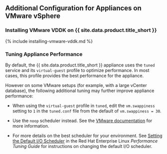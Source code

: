 ## Additional Configuration for Appliances on VMware vSphere

### Installing VMware VDDK on {{ site.data.product.title_short }}

{% include installing-vmware-vddk.md %}

### Tuning Appliance Performance

By default, the {{ site.data.product.title_short }} appliance uses the `tuned`
service and its `virtual-guest` profile to optimize performance. In most
cases, this profile provides the best performance for the appliance.

However on some VMware setups (for example, with a large vCenter
database), the following additional tuning may further improve appliance
performance:

  - When using the `virtual-guest` profile in `tuned`, edit the
    `vm.swappiness` setting to `1` in the `tuned.conf` file from the
    default of `vm.swappiness = 30`.

  - Use the `noop` scheduler instead. See the [VMware
    documentation](https://kb.vmware.com/s/article/2011861) for more information.
  - For more details on the best scheduler for your environment. See [Setting the
    Default I/O
    Scheduler](https://access.redhat.com/documentation/en-us/red_hat_enterprise_linux/7/html/performance_tuning_guide/sect-red_hat_enterprise_linux-performance_tuning_guide-storage_and_file_systems-configuration_tools#sect-Red_Hat_Enterprise_Linux-Performance_Tuning_Guide-Configuration_tools-Setting_the_default_IO_scheduler)
    in the Red Hat Enterprise Linux *Performance Tuning Guide* for
    instructions on changing the default I/O scheduler.
